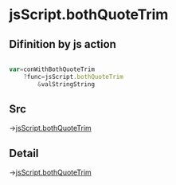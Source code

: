 # jsScript.bothQuoteTrim

## Difinition by js action

```js.js

var=conWithBothQuoteTrim
	?func=jsScript.bothQuoteTrim
		&valStringString
```

## Src

->[jsScript.bothQuoteTrim](https://github.com/puutaro/CommandClick/blob/master/app/src/main/java/com/puutaro/commandclick/fragment_lib/terminal_fragment/js_interface/edit/JsScript.kt#L172)

## Detail

->[jsScript.bothQuoteTrim](https://github.com/puutaro/CommandClick/blob/master/md/developer/js_interface/details/edit/JsScript/bothQuoteTrim.md)
